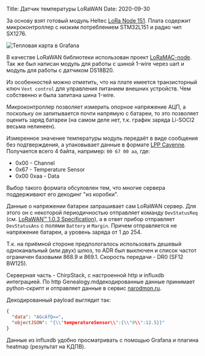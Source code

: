 Title: Датчик температуры LoRaWAN
Date: 2020-09-30

За основу взят готовый модуль Heltec [LoRa Node 151](https://heltec.org/project/lora-node-151/).
Плата содержит микроконтроллер с низким потреблением STM32L151 и радио чип SX1276.

![Тепловая карта в Grafana]({static}/assets/lora-node-temperature.png)

В качестве LoRaWAN библиотеки использован проект [LoRaMAC-node](https://github.com/Lora-net/LoRaMac-node). 
Так же был написан модуль для работы с шиной 1-wire через uart и модуль для работы с датчиком DS18B20.

Из особенностей можно отметить, что на плате имеется транзисторный ключ `Vext control` для управления 
питанием внешних устройств. Чем собственно и была запитана шина 1-wire.

Микроконтроллер позволяет измерить опорное напряжение АЦП, а поскольку он запитывается почти напрямую с батареи,
то это позволяет оценить заряд батареи (на самом деле нет, т.к. график заряда Li-SOCl2 весьма нелинеен).

Измеренное значение температуры модуль передаёт в виде сообщения без подтверждения, а упаковывает данные
в формате [LPP Cayenne](https://developers.mydevices.com/cayenne/docs/lora/#lora-cayenne-low-power-payload).
Получается всего 4 байта, например: `00 67 00 aa`, где:
* 0x00 - Channel
* 0x67 - Temperature Sensor
* 0x00 0xaa - Data

Выбор такого формата обсуловлен тем, что многие сервера поддерживают его декодинг "из коробки".

Данные о напряжении батареи запрашивает сам LoRaWAN сервер. Для этого он с некоторой периодичностью отправляет 
команду `DevStatusReq` (см. [LoRaWAN™ 1.0.3 Specification](https://lora-alliance.org/sites/default/files/2018-07/lorawan1.0.3.pdf)), а
в ответ прибор отправляет `DevStatusAns` с полями `Battery` и `Margin`. Причем отправляется не напряжение 
батареи, а уровень заряда от 1 до 254.

Т.к. на приёмной стороне предпологалось использовать дешевый одноканальный (или двух) шлюз, то ADR был выключен
и список частот ограничен базовыми 868.9 и 869.1. Скорость передачи - DR0 (SF12 BW125).

Серверная часть - ChirpStack, с настроенной http и influxdb интеграцией. По http Genealogy.mdдекодированные данные принимает 
python-скрипт и отправляет данные в сервис [narodmon.ru](https://narodmon.ru/).

Декодированный payload выглядит так:

```json
{
  "data": "AGcAfQ==",
  "objectJSON": "{\\"temperatureSensor\\":{\\"0\\":12.5}}"
}
```

Данные из influxdb удобно просматривать с помощью Grafana и плагина heatmap 
(результат на КДПВ).
